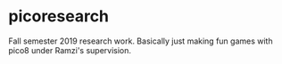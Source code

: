 # picoresearch
Fall semester 2019 research work. Basically just making fun games with pico8 under Ramzi's supervision.

